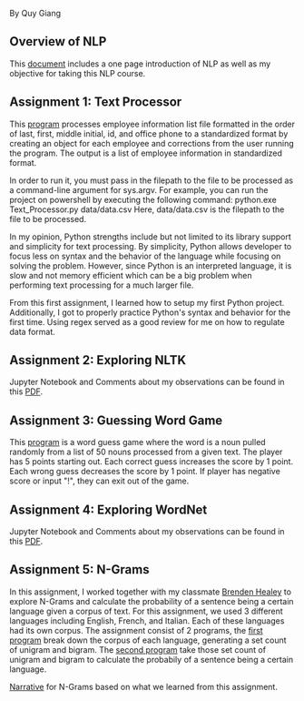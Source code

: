 By Quy Giang
 
## Overview of NLP
This [document](Overview_of_NLP.pdf) includes a one page introduction of NLP as well as my objective for taking this NLP course.

## Assignment 1: Text Processor
This [program](https://github.com/tqyn117/NLP-Portfolio/blob/main/src/Chapter1/Text_Processor.py) processes employee information list file formatted in the order of last, first, middle initial, id, and office phone to a standardized format by creating an object for each employee and corrections from the user running the program. The output is a list of employee information in standardized format.

In order to run it, you must pass in the filepath to the file to be processed as a command-line argument for sys.argv. For example, you can run the project on powershell by executing the following command: python.exe Text_Processor.py data/data.csv
Here, data/data.csv is the filepath to the file to be processed.

In my opinion, Python strengths include but not limited to its library support and simplicity for text processing. By simplicity, Python allows developer to focus less on syntax and the behavior of the language while focusing on solving the problem. However, since Python is an interpreted language, it is slow and not memory efficient which can be a big problem when performing text processing for a much larger file.

From this first assignment, I learned how to setup my first Python project. Additionally, I got to properly practice Python's syntax and behavior for the first time. Using regex served as a good review for me on how to regulate data format.

## Assignment 2: Exploring NLTK
Jupyter Notebook and Comments about my observations can be found in this [PDF](https://github.com/tqyn117/NLP-Portfolio/blob/main/src/Chapter3/Exploring_NLTK_Jupyter_Notebook.pdf).

## Assignment 3: Guessing Word Game
This [program](https://github.com/tqyn117/NLP-Portfolio/blob/main/src/Chapter5/Word_Guess.py) is a word guess game where the word is a noun pulled randomly from a list of 50 nouns processed from a given text. The player has 5 points starting out. Each correct guess increases the score by 1 point. Each wrong guess decreases the score by 1 point. If player has negative score or input "!", they can exit out of the game.

## Assignment 4: Exploring WordNet
Jupyter Notebook and Comments about my observations can be found in this [PDF](https://github.com/tqyn117/NLP-Portfolio/blob/main/src/Chapter7/WordNet.pdf).

## Assignment 5: N-Grams
In this assignment, I worked together with my classmate [Brenden Healey](https://github.com/BrendenHealey/) to explore N-Grams and calculate the probability of a sentence being a certain language given a corpus of text. For this assignment, we used 3 different languages including English, French, and Italian. Each of these languages had its own corpus. The assignment consist of 2 programs, the [first program](https://github.com/tqyn117/NLP-Portfolio/blob/main/src/Chapter8/NGram_Part1.py) break down the corpus of each language, generating a set count of unigram and bigram. The [second program](https://github.com/tqyn117/NLP-Portfolio/blob/main/src/Chapter8/NGram_Part2.py) take those set count of unigram and bigram to calculate the probabily of a sentence being a certain language. 

[Narrative](https://github.com/tqyn117/NLP-Portfolio/blob/main/src/Chapter8/NGram.pdf) for N-Grams based on what we learned from this assignment.
